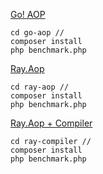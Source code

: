 
[Go! AOP](https://github.com/goaop/framework)

```
cd go-aop //
composer install
php benchmark.php
```

[Ray.Aop](https://github.com/ray-di/Ray.Aop)

```
cd ray-aop //
composer install
php benchmark.php
```


[Ray.Aop + Compiler](https://github.com/ray-di/Ray.Di)

```
cd ray-compiler //
composer install
php benchmark.php
```

